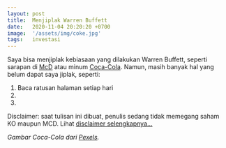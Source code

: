 ```yaml
---
layout: post
title:  Menjiplak Warren Buffett
date:   2020-11-04 20:20:20 +0700
image:  '/assets/img/coke.jpg'
tags:   investasi
---
```

Saya bisa menjiplak kebiasaan yang dilakukan Warren Buffett, seperti sarapan di [McD](https://www.cnbc.com/2018/04/18/warren-buffett-buys-breakfast-from-mcdonalds-for-under-3-point-17.html) atau minum [Coca-Cola](https://markets.businessinsider.com/news/stocks/warren-buffett-switched-cherry-coke-pepsi-neighbor-don-keough-2019-11-1028727422?op=1). Namun, masih banyak hal yang belum dapat saya jiplak, seperti:
1. Baca ratusan halaman setiap hari
2.
3.

Disclaimer: saat tulisan ini dibuat, penulis sedang tidak memegang saham KO maupun MCD. Lihat [disclaimer selengkapnya...](/disclaimer)

_Gambar Coca-Cola dari [Pexels](https://www.pexels.com/photo/pizza-emergency-power-warning-4109238/?utm_content=attributionCopyText&utm_medium=referral&utm_source=pexels)._
